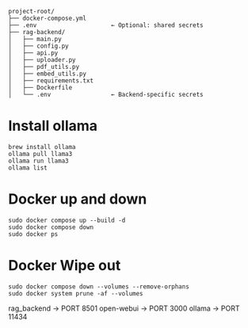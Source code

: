 ```
project-root/
├── docker-compose.yml
├── .env                     ← Optional: shared secrets
├── rag-backend/
│   ├── main.py
│   ├── config.py
│   ├── api.py
│   ├── uploader.py
│   ├── pdf_utils.py
│   ├── embed_utils.py
│   ├── requirements.txt
│   ├── Dockerfile
│   └── .env                 ← Backend-specific secrets
```

# Install ollama
```
brew install ollama
ollama pull llama3
ollama run llama3
ollama list

```
# Docker up and down
```
sudo docker compose up --build -d
sudo docker compose down
sudo docker ps
```

# Docker Wipe out
```
sudo docker compose down --volumes --remove-orphans
sudo docker system prune -af --volumes
```







rag_backend → PORT 8501
open-webui → PORT 3000
ollama → PORT 11434

